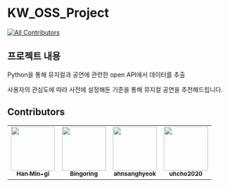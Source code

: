 # KW_OSS_Project
<!-- ALL-CONTRIBUTORS-BADGE:START - Do not remove or modify this section -->
[![All Contributors](https://img.shields.io/badge/all_contributors-4-orange.svg?style=flat-square)](#contributors-)
<!-- ALL-CONTRIBUTORS-BADGE:END -->

## 프로젝트 내용
Python을 통해 뮤지컬과 공연에 관련한 open API에서 데이터를 추출

사용자의 관심도에 따라 사전에 설정해둔 기준을 통해 뮤지컬 공연을 추천해드립니다.

## Contributors
<!-- ALL-CONTRIBUTORS-LIST:START - Do not remove or modify this section -->
<!-- prettier-ignore-start -->
<!-- markdownlint-disable -->
<table>
  <tr>
    <td align="center">
      <a href="https://github.com/Hmgi"><img src="https://avatars.githubusercontent.com/u/22022390?v=4" width="100px;" alt=""/> <br /> <sub> <b>Han Min-gi</b> </sub> </a> <br />
    <td align="center">
      <a href="https://github.com/bingoring"><img src="https://avatars.githubusercontent.com/u/50603276?v=4" width="100px;" alt=""/> <br /> <sub> <b>Bingoring</b> </sub> </a> <br />
    <td align="center">
      <a href="https://github.com/jooa7878"><img src="https://avatars.githubusercontent.com/u/48887925?v=4" width="100px;" alt=""/> <br /> <sub> <b>ahnsanghyeok</b> </sub> </a> <br />
    <td align="center">
      <a href="https://github.com/uhcho2020"><img src="https://avatars.githubusercontent.com/u/28240029?v=4" width="100px;" alt=""/> <br /> <sub> <b>uhcho2020
</b> </sub> </a> <br />
  </tr>
</table>
